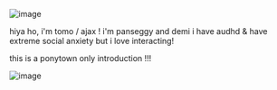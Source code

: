 ![image](https://github.com/tomodachiis/tomodachiis/assets/159076662/7496fa45-32de-4e38-86b4-3427e107ba53)

hiya ho, i'm tomo / ajax ! 
i'm panseggy and demi
i have audhd & have extreme social anxiety but i love interacting!

this is a ponytown only introduction !!!

![image](https://github.com/tomodachiis/tomodachiis/assets/159076662/1be1757a-288d-4dda-bf0d-64f9a0c66262)


